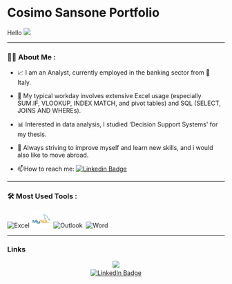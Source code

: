 # Cosimo Sansone Portfolio

Hello  <img src="https://media.giphy.com/media/hvRJCLFzcasrR4ia7z/giphy.gif" width="30px"/>
</h1>
</a>
</div>
<div id="header">
<div id="header" align="left">
  
  ---

### :man_technologist: About Me :
- :chart_with_upwards_trend:	I am an Analyst, currently employed in the banking sector from :pushpin: Italy.
<div id="header" align="left">

- :seedling: My typical workday involves extensive Excel usage (especially SUM.IF, VLOOKUP, INDEX MATCH, and pivot tables) and SQL (SELECT, JOINS AND WHEREs).

- :bar_chart: Interested in data analysis, I studied 'Decision Support Systems' for my thesis.

- :telescope: Always striving to improve myself and learn new skills, and i would also like to move abroad.

- :mailbox:How to reach me: [![Linkedin Badge](https://img.shields.io/badge/-Linkedin-blue?style=flat&logo=Linkedin&logoColor=white)](https://www.linkedin.com/in/cosimo-sansone993)

---

### :hammer_and_wrench: Most Used Tools :
<div>
  <img src="https://github.com/sempostma/office365-icons/blob/master/svg/excel.svg" title="Excel" alt="Excel" width="40" height="40"/>&nbsp;
  <img src="https://github.com/devicons/devicon/blob/master/icons/mysql/mysql-original-wordmark.svg" title="MySQL" alt="MySQL" width="40" height="40"/>&nbsp;
  <img src="https://github.com/sempostma/office365-icons/blob/master/svg/outlook.svg" title="Outlook" alt="Outlook" width="40" height="40"/>&nbsp;
  <img src="https://github.com/sempostma/office365-icons/blob/master/svg/word.svg" title="Word" alt="Word" width="40" height="40"/>&nbsp;
</div>

---

### Links

<div id="header" align="center">
  <img src="https://i.giphy.com/media/v1.Y2lkPTc5MGI3NjExZTg2c3M5cXE5MHZ0d2FreWoxa3lma28ybHZjOHlhaDl5Y3h6Mm0zZSZlcD12MV9pbnRlcm5hbF9naWZfYnlfaWQmY3Q9Zw/3oKIPEqDGUULpEU0aQ/giphy.gif" width="200"/>
  </div>
<div id="header" align="center">
<div id="badges">
  <a href=https://www.linkedin.com/in/cosimo-sansone993>
    <img src="https://img.shields.io/badge/LinkedIn-blue?style=for-the-badge&logo=linkedin&logoColor=white" alt="LinkedIn Badge"/>
<h1>
